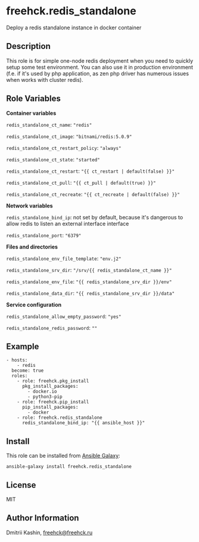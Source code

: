 freehck.redis_standalone
=========

Deploy a redis standalone instance in docker container

Description
-----------

This role is for simple one-node redis deployment when you need to quickly setup some test environment. You can also use it in production environment (f.e. if it's used by php application, as zen php driver has numerous issues when works with cluster redis).

Role Variables
--------------

**Container variables**

`redis_standalone_ct_name`: `"redis"`

`redis_standalone_ct_image`: `"bitnami/redis:5.0.9"`

`redis_standalone_ct_restart_policy`: `"always"`

`redis_standalone_ct_state`: `"started"`

`redis_standalone_ct_restart`: `"{{ ct_restart | default(false) }}"`

`redis_standalone_ct_pull`: `"{{ ct_pull | default(true) }}"`

`redis_standalone_ct_recreate`: `"{{ ct_recreate | default(false) }}"`


**Network variables**

`redis_standalone_bind_ip`: not set by default, because it's dangerous to allow redis to listen an external interface interface

`redis_standalone_port`: `"6379"`


**Files and directories**

`redis_standalone_env_file_template`: `"env.j2"`

`redis_standalone_srv_dir`: `"/srv/{{ redis_standalone_ct_name }}"`

`redis_standalone_env_file`: `"{{ redis_standalone_srv_dir }}/env"`

`redis_standalone_data_dir`: `"{{ redis_standalone_srv_dir }}/data"`


**Service configuration**

`redis_standalone_allow_empty_password`: `"yes"`

`redis_standalone_redis_password`: `""`


Example
-------

    - hosts:
        - redis
      become: true
      roles:
        - role: freehck.pkg_install
          pkg_install_packages:
            - docker.io
            - python3-pip
        - role: freehck.pip_install
          pip_install_packages:
            - docker
        - role: freehck.redis_standalone
          redis_standalone_bind_ip: "{{ ansible_host }}"


Install
-------

This role can be installed from [Ansible Galaxy](https://galaxy.ansible.com/):

`ansible-galaxy install freehck.redis_standalone`

License
-------

MIT

Author Information
------------------

Dmitrii Kashin, <freehck@freehck.ru>
